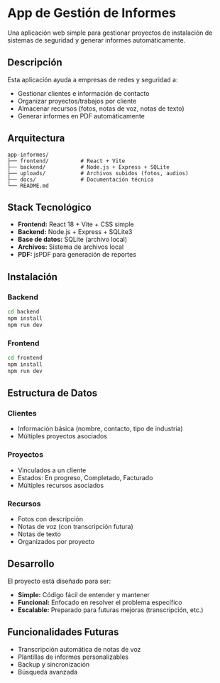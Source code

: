 # App de Gestión de Informes

Una aplicación web simple para gestionar proyectos de instalación de sistemas de seguridad y generar informes automáticamente.

## Descripción

Esta aplicación ayuda a empresas de redes y seguridad a:
- Gestionar clientes e información de contacto
- Organizar proyectos/trabajos por cliente
- Almacenar recursos (fotos, notas de voz, notas de texto)
- Generar informes en PDF automáticamente

## Arquitectura

```
app-informes/
├── frontend/          # React + Vite
├── backend/           # Node.js + Express + SQLite
├── uploads/           # Archivos subidos (fotos, audios)
├── docs/              # Documentación técnica
└── README.md
```

## Stack Tecnológico

- **Frontend:** React 18 + Vite + CSS simple
- **Backend:** Node.js + Express + SQLite3
- **Base de datos:** SQLite (archivo local)
- **Archivos:** Sistema de archivos local
- **PDF:** jsPDF para generación de reportes

## Instalación

### Backend
```bash
cd backend
npm install
npm run dev
```

### Frontend
```bash
cd frontend
npm install
npm run dev
```

## Estructura de Datos

### Clientes
- Información básica (nombre, contacto, tipo de industria)
- Múltiples proyectos asociados

### Proyectos
- Vinculados a un cliente
- Estados: En progreso, Completado, Facturado
- Múltiples recursos asociados

### Recursos
- Fotos con descripción
- Notas de voz (con transcripción futura)
- Notas de texto
- Organizados por proyecto

## Desarrollo

El proyecto está diseñado para ser:
- **Simple:** Código fácil de entender y mantener
- **Funcional:** Enfocado en resolver el problema específico
- **Escalable:** Preparado para futuras mejoras (transcripción, etc.)

## Funcionalidades Futuras

- Transcripción automática de notas de voz
- Plantillas de informes personalizables
- Backup y sincronización
- Búsqueda avanzada